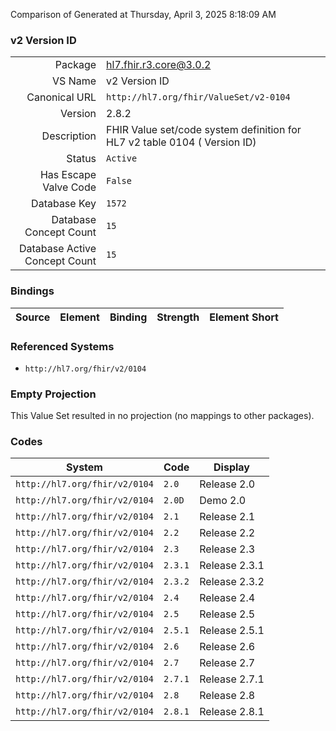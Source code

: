 Comparison of 
Generated at Thursday, April 3, 2025 8:18:09 AM

### v2 Version ID

|      |     |
| ---: | --- |
| Package | hl7.fhir.r3.core@3.0.2 |
| VS Name | v2 Version ID |
| Canonical URL | `http://hl7.org/fhir/ValueSet/v2-0104` |
| Version | 2.8.2 |
| Description | FHIR Value set/code system definition for HL7 v2 table 0104 ( Version ID) |
| Status | `Active` |
| Has Escape Valve Code | `False` |
| Database Key | `1572` |
| Database Concept Count | `15` |
| Database Active Concept Count | `15` |
### Bindings

| Source | Element | Binding | Strength | Element Short |
| ------ | ------- | ------- | -------- | ------------- |

### Referenced Systems

* `http://hl7.org/fhir/v2/0104`
### Empty Projection

This Value Set resulted in no projection (no mappings to other packages).

### Codes

| System | Code | Display |
| ------ | ---- | ------- |
| `http://hl7.org/fhir/v2/0104` | `2.0` | Release 2.0 |
| `http://hl7.org/fhir/v2/0104` | `2.0D` | Demo 2.0 |
| `http://hl7.org/fhir/v2/0104` | `2.1` | Release 2.1 |
| `http://hl7.org/fhir/v2/0104` | `2.2` | Release 2.2 |
| `http://hl7.org/fhir/v2/0104` | `2.3` | Release 2.3 |
| `http://hl7.org/fhir/v2/0104` | `2.3.1` | Release 2.3.1 |
| `http://hl7.org/fhir/v2/0104` | `2.3.2` | Release 2.3.2 |
| `http://hl7.org/fhir/v2/0104` | `2.4` | Release 2.4 |
| `http://hl7.org/fhir/v2/0104` | `2.5` | Release 2.5 |
| `http://hl7.org/fhir/v2/0104` | `2.5.1` | Release 2.5.1 |
| `http://hl7.org/fhir/v2/0104` | `2.6` | Release 2.6 |
| `http://hl7.org/fhir/v2/0104` | `2.7` | Release 2.7 |
| `http://hl7.org/fhir/v2/0104` | `2.7.1` | Release 2.7.1 |
| `http://hl7.org/fhir/v2/0104` | `2.8` | Release 2.8 |
| `http://hl7.org/fhir/v2/0104` | `2.8.1` | Release 2.8.1 |
